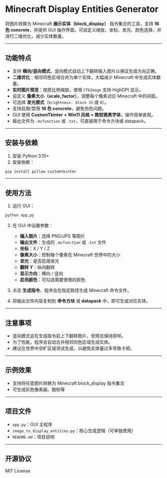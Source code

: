 # Minecraft Display Entities Generator

将图片转换为 Minecraft **展示实体（block_display）** 指令集合的工具，支持 **16 色 concrete**，并提供 GUI 操作界面。可自定义缩放、坐标、发光、颜色选择，并进行二维优化，减少实体数量。

---

## 功能特点

- 支持 **横向/竖向模式**，竖向模式自动上下翻转输入图片以保证生成方向正确。
- **二维优化**：相邻同色区域合并为单个实体，大幅减少 Minecraft 中生成实体数量。
- **实时图片预览**：按原比例缩放，使用 `CTkImage` 支持 HighDPI 显示。
- 自定义 **像素大小（scale_factor）**，调整每个像素对应 Minecraft 中的间距。
- 可选择 **发光模式**（`brightness: block 15` 或 `0`）。
- 支持启用/禁用 **16 色 concrete**，避免伪色问题。
- GUI 使用 **CustomTkinter + Win11 风格 + 微软雅黑字体**，操作简单直观。
- 输出文件为 `.mcfunction` 或 `.txt`，可直接用于命令方块或 datapack。

---

## 安装与依赖

1. 安装 Python 3.10+
2. 安装依赖：

```bash
pip install pillow customtkinter
```

---

## 使用方法

1. 运行 GUI：

```bash
python app.py
```

2. 在 GUI 中设置参数：
   - **输入图片**：选择 PNG/JPG 等图片
   - **输出文件**：生成的 `.mcfunction` 或 `.txt` 文件
   - **坐标**：X / Y / Z
   - **像素大小**：控制每个像素在 Minecraft 世界中的大小
   - **发光**：是否启用发光
   - **翻转 Y**：纵向翻转
   - **显示方向**：横向 / 竖向
   - **启用颜色**：可勾选需要使用的颜色

3. 点击 **生成指令**，程序会在指定路径生成 Minecraft 命令文件。
4. 将输出文件内容复制到 **命令方块** 或 **datapack** 中，即可生成对应实体。

---

## 注意事项

- 竖向模式会在生成指令前上下翻转图片，但预览保持原样。
- 为了性能，程序会自动合并相邻同色区域生成实体。
- 建议在世界中空旷区域测试生成，以避免实体量过多导致卡顿。

---

## 示例效果

- 支持将任意图片转换为 Minecraft block_display 指令集合
- 可生成彩色像素画、图标等

---

## 项目文件

- `app.py`：GUI 主程序  
- `image_to_display_entities.py`：核心生成逻辑（可单独使用）  
- `README.md`：项目说明

---

## 开源协议

MIT License